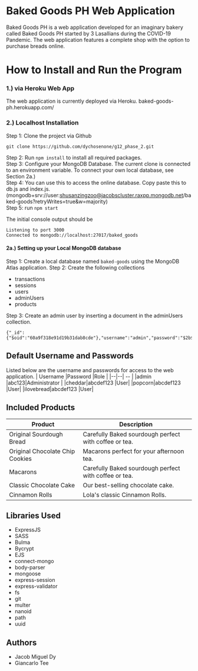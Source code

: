 # Baked Goods PH Web Application
Baked Goods PH is a web application developed for an imaginary bakery called Baked Goods PH started by 3 Lasallians during the COVID-19 Pandemic. The web application features a complete shop with the option to purchase breads online.

# How to Install and Run the Program
### 1.) via Heroku Web App
The web application is currently deployed via Heroku.
baked-goods-ph.herokuapp.com/

### 2.) Localhost Installation
Step 1: Clone the project via Github

    git clone https://github.com/dychosenone/g12_phase_2.git
Step 2: Run `npm install` to install all required packages.  
Step 3: Configure your MongoDB Database.
The current clone is connected to an environment variable. To connect your own local database, see Section 2a.)  
Step 4: You can use this to access the online database. Copy paste this to db.js and index.js. (mongodb+srv://user:shusanzingzoo@jacobscluster.raxpp.mongodb.net/baked-goods?retryWrites=true&w=majority)  
Step 5: run `npm start`  

The initial console output should be

    Listening to port 3000
    Connected to mongodb://localhost:27017/baked_goods

#### 2a.) Setting up your Local MongoDB database
Step 1: Create a local database named `baked-goods` using the MongoDB Atlas application.
Step 2: Create the following collections

 - transactions
 - sessions
 - users
 - adminUsers
 - products

Step 3: Create an admin user by inserting a document in the adminUsers collection.

    {"_id":{"$oid":"60a9f318e91d19b31dab8cde"},"username":"admin","password":"$2b$12$jPkNBQPaKEyD8lrfofzKHe4AqizN5Z6cx6YpLAfB3IBi0cziTvFHu"}

## Default Username and Passwords
Listed below are the username and passwords for access to the web application.
| Username |Password  |Role | 
|--|--| -- |
|admin  |abc123|Administrator |
|cheddar|abcdef123  |User|
|popcorn|abcdef123  |User|
|ilovebread|abcdef123  |User|

## Included Products
| Product|Description| 
|--|--|
|Original Sourdough Bread|Carefully Baked sourdough perfect with coffee or tea.|
|Original Chocolate Chip Cookies|Macarons perfect for your afternoon tea.|
|Macarons|Carefully Baked sourdough perfect with coffee or tea.|
|Classic Chocolate Cake|Our best-selling chocolate cake.|
|Cinnamon Rolls|Lola's classic Cinnamon Rolls.|
## Libraries Used
- ExpressJS
- SASS
- Bulma
- Bycrypt
- EJS
-  connect-mongo
- body-parser
- mongoose
- express-session
- express-validator
- fs
- git
- multer
- nanoid
- path
- uuid

## Authors
- Jacob Miguel Dy
- Giancarlo Tee
